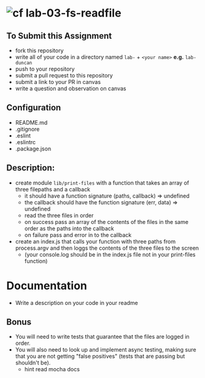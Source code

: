 ![cf](https://i.imgur.com/7v5ASc8.png) lab-03-fs-readfile
======


## To Submit this Assignment
  * fork this repository
  * write all of your code in a directory named `lab-` + `<your name>` **e.g.** `lab-duncan`
  * push to your repository
  * submit a pull request to this repository
  * submit a link to your PR in canvas
  * write a question and observation on canvas

## Configuration
* README.md
* .gitignore
* .eslint
* .eslintrc
* .package.json

## Description:
* create module `lib/print-files` with a function that takes an array of three filepaths and a callback 
  * it should have a function signature (paths, callback) => undefined
  * the callback should have the function signature (err, data) => undefined
  * read the three files in order 
  * on success pass an array of the contents of the files in the same order as the paths into the callback 
  * on failure pass and error in to the callback
* create an index.js that calls your function with three paths from process.argv
  and then loggs the contents of the three files to the screen
  * (your console.log should be  in the index.js file not in your print-files function)

# Documentation
* Write a description on your code in your readme

## Bonus
* You will need to write tests that guarantee that the files are logged in order.
* You will also need to look up and implement async testing, making sure that you are not getting "false positives" (tests that are passing but shouldn't be).
  * hint read mocha docs    


